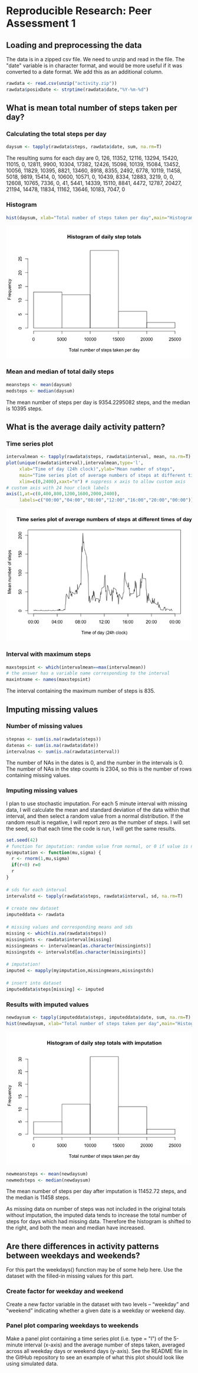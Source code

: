 # Reproducible Research: Peer Assessment 1

## Loading and preprocessing the data

The data is in a zipped csv file. We need to unzip and read in the file.
The "date" variable is in character format, and would be more useful if it was converted to a date format.  We add this as an additional column.


```r
rawdata <- read.csv(unzip("activity.zip"))
rawdata$posixDate <- strptime(rawdata$date,"%Y-%m-%d")
```

## What is mean total number of steps taken per day?

### Calculating the total steps per day


```r
daysum <- tapply(rawdata$steps, rawdata$date, sum, na.rm=T)
```

The resulting sums for each day are 0, 126, 11352, 12116, 13294, 15420, 11015, 0, 12811, 9900, 10304, 17382, 12426, 15098, 10139, 15084, 13452, 10056, 11829, 10395, 8821, 13460, 8918, 8355, 2492, 6778, 10119, 11458, 5018, 9819, 15414, 0, 10600, 10571, 0, 10439, 8334, 12883, 3219, 0, 0, 12608, 10765, 7336, 0, 41, 5441, 14339, 15110, 8841, 4472, 12787, 20427, 21194, 14478, 11834, 11162, 13646, 10183, 7047, 0

### Histogram


```r
hist(daysum, xlab="Total number of steps taken per day",main="Histogram of daily step totals")
```

![](PA1_template_files/figure-html/hist-1.png) 

### Mean and median of total daily steps


```r
meansteps <- mean(daysum)
medsteps <- median(daysum)
```

The mean number of steps per day is 9354.2295082 steps, and the median is 10395 steps.

## What is the average daily activity pattern?

### Time series plot


```r
intervalmean <- tapply(rawdata$steps, rawdata$interval, mean, na.rm=T)
plot(unique(rawdata$interval),intervalmean,type='l',
     xlab="Time of day (24h clock)",ylab="Mean number of steps",
     main="Time series plot of average numbers of steps at different times of day",
     xlim=c(0,2400),xaxt="n") # suppress x axis to allow custom axis
# custom axis with 24 hour clock labels
axis(1,at=c(0,400,800,1200,1600,2000,2400),
     labels=c("00:00","04:00","08:00","12:00","16:00","20:00","00:00")) 
```

![](PA1_template_files/figure-html/timeplot-1.png) 

### Interval with maximum steps


```r
maxstepsint <- which(intervalmean==max(intervalmean))
# the answer has a variable name corresponding to the interval
maxintname <- names(maxstepsint)
```

The interval containing the maximum number of steps is 835.

## Imputing missing values

### Number of missing values


```r
stepnas <- sum(is.na(rawdata$steps))
datenas <- sum(is.na(rawdata$date))
intervalnas <- sum(is.na(rawdata$interval))
```

The number of NAs in the dates is 0, and the number in the intervals is 0.  The number of NAs in the step counts is 2304, so this is the number of rows containing missing values.

### Imputing missing values

I plan to use stochastic imputation.  For each 5 minute interval with missing data, I will calculate the mean and standard deviation of the data within that interval, and then select a random value from a normal distribution.  If the random result is negative, I will report zero as the number of steps.  I will set the seed, so that each time the code is run, I will get the same results.


```r
set.seed(42)
# function for imputation: random value from normal, or 0 if value is negative
myimputation <- function(mu,sigma) { 
  r <- rnorm(1,mu,sigma)
  if(r<0) r=0
  r
}

# sds for each interval
intervalstd <- tapply(rawdata$steps, rawdata$interval, sd, na.rm=T)

# create new dataset
imputeddata <- rawdata

# missing values and corresponding means and sds
missing <- which(is.na(rawdata$steps))
missingints <- rawdata$interval[missing]
missingmeans <- intervalmean[as.character(missingints)]
missingstds <- intervalstd[as.character(missingints)]

# imputation!
imputed <- mapply(myimputation,missingmeans,missingstds)

# insert into dataset
imputeddata$steps[missing] <- imputed
```

### Results with imputed values


```r
newdaysum <- tapply(imputeddata$steps, imputeddata$date, sum, na.rm=T)
hist(newdaysum, xlab="Total number of steps taken per day",main="Histogram of daily step totals with imputation")
```

![](PA1_template_files/figure-html/newresults-1.png) 

```r
newmeansteps <- mean(newdaysum)
newmedsteps <- median(newdaysum)
```

The mean number of steps per day after imputation is 11452.72 steps, and the median is 11458 steps.

As missing data on number of steps was not included in the original totals without imputation, the imputed data tends to increase the total number of steps for days which had missing data.  Therefore the histogram is shifted to the right, and both the mean and median have increased.

## Are there differences in activity patterns between weekdays and weekends?

For this part the weekdays() function may be of some help here. Use the dataset with the filled-in missing values for this part.

### Create factor for weekday and weekend

Create a new factor variable in the dataset with two levels – “weekday” and “weekend” indicating whether a given date is a weekday or weekend day.

### Panel plot comparing weekdays to weekends

Make a panel plot containing a time series plot (i.e. type = "l") of the 5-minute interval (x-axis) and the average number of steps taken, averaged across all weekday days or weekend days (y-axis). See the README file in the GitHub repository to see an example of what this plot should look like using simulated data.
